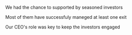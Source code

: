 
We had the chance to supported by seasoned investors 

Most of them have successfuly maneged at least one exit

Our CEO's role was key to keep the investors engaged 